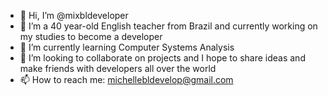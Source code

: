 - 👋 Hi, I’m @mixbldeveloper
- 👀 I’m a 40 year-old English teacher from Brazil and currently working on my studies to become a developer
- 🌱 I’m currently learning Computer Systems Analysis
- 💞️ I’m looking to collaborate on projects and I hope to share ideas and make friends with developers all over the world
- 📫 How to reach me: michellebldevelop@gmail.com

<!---
mixbldeveloper/mixbldeveloper is a ✨ special ✨ repository because its `README.md` (this file) appears on your GitHub profile.
You can click the Preview link to take a look at your changes.
--->
